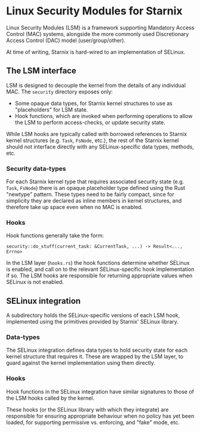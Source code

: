 # Linux Security Modules for Starnix

Linux Security Modules (LSM) is a framework supporting Mandatory Access Control (MAC) systems, alongside the more commonly used Discretionary Access Control (DAC) model (user/group/other).

At time of writing, Starnix is hard-wired to an implementation of SELinux.

## The LSM interface

LSM is designed to decouple the kernel from the details of any individual MAC. The `security` directory exposes only:
* Some opaque data types, for Starnix kernel structures to use as "placeholders" for LSM state.
* Hook functions, which are invoked when performing operations to allow the LSM to perform access-checks, or update security state.

While LSM hooks are typically called with borrowed references to Starnix kernel structures (e.g. `Task`, `FsNode`, etc.), the rest of the Starnix kernel should not interface directly with any SELinux-specific data types, methods, etc.

### Security data-types

For each Starnix kernel type that requires associated security state (e.g. `Task`, `FsNode`) there is an opaque placeholder type defined using the Rust "newtype" pattern.  These types need to be fairly compact, since for simplicity they are declared as inline members in kernel structures, and therefore take up space even when no MAC is enabled.

### Hooks

Hook functions generally take the form:
```
security::do_stuff(current_task: &CurrentTask, ...) -> Result<..., Errno>
```

In the LSM layer (`hooks.rs`) the hook functions determine whether SELinux is enabled, and call on to the relevant SELinux-specific hook implementation if so. The LSM hooks are responsible for returning appropriate values when SELinux is not enabled.

## SELinux integration

A subdirectory holds the SELinux-specific versions of each LSM hook, implemented using the primitives provided by Starnix' SELinux library.

### Data-types

The SELinux integration defines data types to hold security state for each kernel structure that requires it. These are wrapped by the LSM layer, to guard against the kernel implementation using them directly.

### Hooks

Hook functions in the SELinux integration have similar signatures to those of the LSM hooks called by the kernel.

These hooks (or the SELinux library with which they integrate) are responsible for ensuring appropriate behaviour when no policy has yet been loaded, for supporting permissive vs. enforcing, and "fake" mode, etc.
